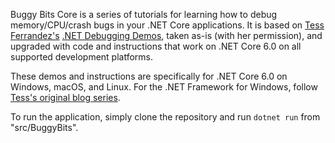 Buggy Bits Core is a series of tutorials for learning how to debug memory/CPU/crash bugs in your .NET Core applications. It is based on [Tess Ferrandez's](https://twitter.com/TessFerrandez) [.NET Debugging Demos](https://blogs.msdn.microsoft.com/tess/2008/02/04/net-debugging-demos-information-and-setup-instructions/), taken as-is (with her permission), and upgraded with code and instructions that work on .NET Core 6.0 on all supported development platforms.

These demos and instructions are specifically for .NET Core 6.0 on Windows, macOS, and Linux. For the .NET Framework for Windows, follow [Tess's original blog series](https://blogs.msdn.microsoft.com/tess/2008/02/04/net-debugging-demos-information-and-setup-instructions/).

To run the application, simply clone the repository and run `dotnet run` from "src/BuggyBits".
